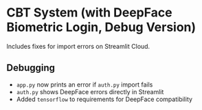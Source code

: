 # CBT System (with DeepFace Biometric Login, Debug Version)

Includes fixes for import errors on Streamlit Cloud.

## Debugging
- `app.py` now prints an error if `auth.py` import fails
- `auth.py` shows DeepFace errors directly in Streamlit
- Added `tensorflow` to requirements for DeepFace compatibility

